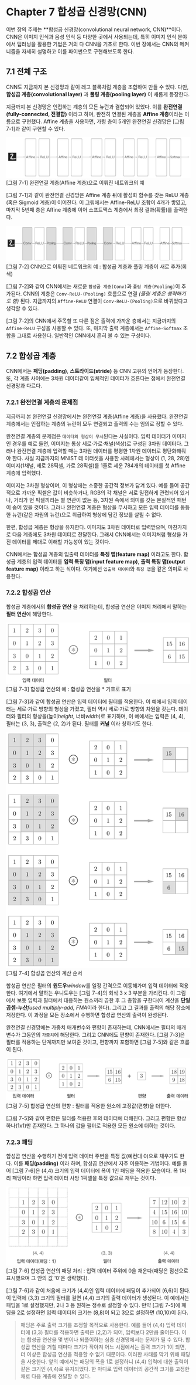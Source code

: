 # Chapter 7 합성곱 신경망(CNN)
이번 장의 주제는 **합성곱 신경망(convolutional neural network, CNN)**이다. CNN은 이미지 인식과 음성 인식 등 다양한 곳에서 사용되는데, 특히 이미지 인식 분야에서 딥러닝을 활용한 기법은 거의 다 CNN을 기초로 한다. 이번 장에서는 CNN의 메커니즘을 자세히 설명하고 이를 파이썬으로 구현해보도록 한다.  

## 7.1 전체 구조
CNN도 지금까지 본 신경망과 같이 레고 블록처럼 계층을 조합하여 만들 수 있다. 다만, **합성곱 계층(convolutional layer)** 과 **풀링 계층(pooling layer)** 이 새롭게 등장한다.  

지금까지 본 신경망은 인접하는 계층의 모든 뉴런과 결합되어 있었다. 이를 **완전연결(fully-connected, 전결합)** 이라고 하며, 완전히 연결된 계층을 **Affine 계층**이라는 이름으로 구현했다. Affine 계층을 사용하면, 가령 층이 5개인 완전연결 신경망은 [그림 7-1]과 같이 구현할 수 있다.  

![7-1](../Images/7_1.png)  
[그림 7-1] 완전연결 계층(Affine 계층)으로 이뤄진 네트워크의 예  

[그림 7-1]과 같이 완전연결 신경망은 Affine 계층 뒤에 활성화 함수를 갖는 ReLU 계층(혹은 Sigmoid 계층)이 이어진다. 이 그림에서는 Affine-ReLU 조합이 4개가 쌓였고, 마지막 5번째 층은 Affine 계층에 이어 소프트맥스 계층에서 최정 결과(확률)를 출력한다.  

![7-2](../Images/7_2.png)  
[그림 7-2] CNN으로 이뤄진 네트워크의 예 : 합성곱 계층과 풀링 계층이 새로 추가(회색)  

[그림 7-2]와 같이 CNN에서는 새로운 `합성곱 계층(Conv)`과 `풀링 계층(Pooling)`이 추가된다. CNN의 계층은 `Conv-ReLU-(Pooling)` 흐름으로 연결 *(풀링 계층은 생략하기도 함)* 된다. 지금까지의 `Affine-ReLU` 연결이 `Conv-ReLU-(Pooling)`으로 바뀌었다고 생각할 수 있다.  

[그림 7-2]의 CNN에서 주목할 또 다른 점은 출력에 가까운 층에서는 지금까지의 `Affine-ReLU` 구성을 사용할 수 있다. 또, 마지막 출력 계층에서는 `Affine-Softmax` 조합을 그대로 사용한다. 일반적인 CNN에서 흔히 볼 수 있는 구성이다.  


## 7.2 합성곱 계층
CNN에서는 **패딩(padding)**, **스트라이드(stride)** 등 CNN 고유의 언어가 등장한다. 또, 각 계층 사이에는 3차원 데이터같이 입체적인 데이터가 흐른다는 점에서 완전연결 신경망과 다르다.     


### 7.2.1 완전연결 계층의 문제점
지금까지 본 완전연결 신경망에서는 완전연결 계층(Affine 계층)을 사용했다. 완전연결 계층에서는 인접하는 계층의 뉴런이 모두 연결되고 출력의 수는 임의로 정할 수 있다.  

완전연결 계층의 문제점은 `데이터의 형상이 무시`된다는 사실이다. 입력 데이터가 이미지인 경우를 예로 들면, 이미지는 통상 세로·가로·채널(색상)로 구성된 3차원 데이터다. 그러나 완전연결 계층에 입력할 때는 3차원 데이터를 평평한 1차원 데이터로 평탄화해줘야 한다. 사실 지금까지의 MNIST 데 이터셋을 사용한 사례에서는 형상이 (1, 28, 28)인 이미지(1채널, 세로 28픽셀, 가로 28픽셀)를 1줄로 세운 784개의 데이터를 첫 Affine 계층에 입력했다.  

이미지는 3차원 형상이며, 이 형상에는 소중한 공간적 정보가 담겨 있다. 예를 들어 공간적으로 가까운 픽셀은 값이 비슷하거나, RGB의 각 채널은 서로 밀접하게 관련되어 있거나, 거리가 먼 픽셀끼리는 별 연관이 없는 등, 3차원 속에서 의미를 갖는 본질적인 패턴이 숨어 있을 것이다. 그러나 완전연결 계층은 형상을 무시하고 모든 입력 데이터를 동등한 뉴런(같은 차원의 뉴런)으로 취급하여 형상에 담긴 정보를 살릴 수 없다.  

한편, 합성곱 계층은 형상을 유지한다. 이미지도 3차원 데이터로 입력받으며, 마찬가지로 다음 계층에도 3차원 데이터로 전달한다. 그래서 CNN에서는 이미지처럼 형상을 가진 데이터를 제대로 이해할 가능성이 있는 것이다.  

CNN에서는 합성곱 계층의 입출력 데이터를 **특징 맵(feature map)** 이라고도 한다. 합성곱 계층의 입력 데이터를 **입력 특징 맵(input feature map)**, **출력 특징 맵(output feature map)** 이라고 하는 식이다. 여기에선 `입출력 데이터`와 `특징 맵`을 같은 의미로 사용한다.    


### 7.2.2 합성곱 연산
합성곱 계층에서의 **합성곱 연산** 을 처리하는데, 합성곱 연산은 이미지 처리에서 말하는 **필터 연산**에 해당한다.  

![7-3](../Images/7_3.png)  
[그림 7-3] 합성곱 연산의 예 : 합성곱 연산을 * 기호로 표기   

[그림 7-3]과 같이 합성곱 연산은 입력 데이터에 필터를 적용한다. 이 예에서 입력 데이터는 세로·가로 방향의 형상을 가졌고, 필터 역시 세로·가로 방향의 차원을 갖는다. 데이터와 필터의 형상을(높이*height*, 너비*width*)로 표기하며, 이 예에서는 입력은 (4, 4), 필터는 (3, 3), 출력은 (2, 2)가 된다. 필터를 **커널** 이라 칭하기도 한다.   

![7-4](../Images/7_4.png)  
[그림 7-4] 합성곱 연산의 계산 순서   

합성곱 연산은 필터의 **윈도우***window*를 일정 간격으로 이동해가며 입력 데이터에 적용한다. 여기에서 말하는 우니도우는 [그림 7-4]의 회식 3 x 3 부분을 가리킨다. 이 그림에서 보듯 입력과 필터에서 대응하는 원소끼리 곱한 후 그 총합을 구한다(이 계산을 **단일 곱셈-누산***fused multiply-add, FMA*이라 한다). 그리고 그 결과를 출력의 해당 장소에 저장한다. 이 과정을 모든 장소에서 수행하면 합성곱 연산의 출력이 완성된다.  

완전연결 신경망에는 가중치 매개변수와 편향이 존재하는데, CNN에서는 필터의 매개변수가 그동안의 `가중치`에 해당한다. 그리고 CNN에도 편향이 존재한다. [그림 7-3]은 필터를 적용하는 단계까지만 보여준 것이고, 편향까지 포함하면 [그림 7-5]와 같은 흐름이 된다.  

![7-5](../Images/7_5.png)  
[그림 7-5] 합성곱 연산의 편향 : 필터를 적용한 원소에 고정값(편향)을 더한다.   

[그림 7-5]와 같이 편향은 필터를 적용한 후의 데이터에 더해진다. 그리고 편향은 항상 하나(1x1)만 존재한다. 그 하나의 값을 필터로 적용한 모든 원소에 더하는 것이다.  


### 7.2.3 패딩
합성곱 연산을 수행하기 전에 입력 데이터 주변을 특정 값(예컨대 0)으로 채우기도 한다. 이를 **패딩(padding)** 이라 하며, 합성곱 연산에서 자주 이용하는 기법이다. 예를 들어 [그림 7-6]은 (4,4) 크기의 입력 데이터에 폭이 1인 패딩을 적용한 모습이다. 폭 1짜리 패딩이라 하면 입력 데이터 사방 1픽셀을 특정 값으로 채우는 것이다.  

![7-6](../Images/7_6.png)  
[그림 7-6] 합성곱 연산의 패딩 처리 : 입력 데이터 주위에 0을 채운다(패딩은 점선으로 표시했으며 그 안의 값 '0'은 생략했다).   

[그림 7-6]과 같이 처음에 크기가 (4,4)인 입력 데이터에 패딩이 추가되어 (6,6)이 된다. 이 입력에 (3,3) 크기의 필터를 걸면 (4,4) 크기의 출력 데이터가 생성된다. 이 예에서는 패딩을 1로 설정했지만, 2나 3 등 원하는 정수로 설정할 수 있다. 만약 [그림 7-5]에 패딩을 2로 설정하면 입력 데이터의 크기는 (8,8)이 되고 3으로 설정하면 (10,10)이 된다.    

>패딩은 주로 출력 크기를 조정할 목적으로 사용한다. 예를 들어 (4,4) 입력 데이터에 (3,3) 필터를 적용하면 출력은 (2,2)가 되어, 입력보다 2만큼 줄어든다. 이는 합성곱 연산을 몇 번이나 되풀이하는 심층 신경망에서는 문제가 될 수 있다. 합성곱 연산을 거칠 때마다 크기가 작아져 어느 시점에서는 출력 크기가 1이 되면, 더 이상은 합성곱 연산을 적용할 수 없기 때문이다. 이러한 사태를 막기 위해 패딩을 사용한다. 앞의 예에서는 패딩의 폭을 1로 설정하니 (4,4) 입력에 대한 출력이 같은 크기인 (4,4)로 유지되었다. 한 마디로 입력 데이터의 공간적 크기를 고정한 채로 다음 계층에 전달할 수 있다.




















